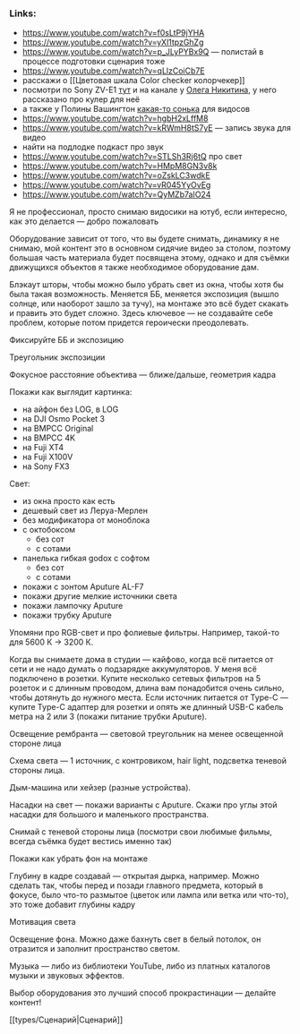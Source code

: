 ### Links:

- https://www.youtube.com/watch?v=f0sLtP9jYHA
- https://www.youtube.com/watch?v=yXl1tpzGhZg
- https://www.youtube.com/watch?v=p_JLyPYBx9Q — полистай в процессе подготовки сценария тоже
- https://www.youtube.com/watch?v=qLlzCoiCb7E
- расскажи о [[Цветовая шкала Color checker колорчекер]]
- посмотри по Sony ZV-E1 [тут](https://www.youtube.com/watch?v=I7KsIvWIYjc) и на канале у [Олега Никитина](https://www.youtube.com/watch?v=bXgOe2AhyOk&t=45s), у него рассказано про кулер для неё
- а также у Полины Вашингтон [какая-то сонька](https://www.youtube.com/watch?v=ObZz6P3FnlY&list=LL&index=77) для видосов
- https://www.youtube.com/watch?v=hgbH2xLffM8
- https://www.youtube.com/watch?v=kRWmH8tS7yE — запись звука для видео
- найти на подлодке подкаст про звук
- https://www.youtube.com/watch?v=STLSh3Rj6tQ про свет
- https://www.youtube.com/watch?v=HMpM8GN3v8k
- https://www.youtube.com/watch?v=oZskLC3wdkE
- https://www.youtube.com/watch?v=vR045YyOvEg
- https://www.youtube.com/watch?v=QyMZb7aIO24

Я не профессионал, просто снимаю видосики на ютуб, если интересно, как это делается — добро пожаловать

Оборудование зависит от того, что вы будете снимать, динамику я не снимаю, мой контент это в основном сидячие видео за столом, поэтому большая часть материала будет посвящена этому, однако и для съёмки движущихся объектов я также необходимое оборудование дам.

Блэкаут шторы, чтобы можно было убрать свет из окна, чтобы хотя бы была такая возможность. Меняется ББ, меняется экспозиция (вышло солнце, или наоборот зашло за тучу), на монтаже это всё будет скакать и править это будет сложно. Здесь ключевое — не создавайте себе проблем, которые потом придется героически преодолевать.

Фиксируйте ББ и экспозицию

Треугольник экспозиции

Фокусное расстояние объектива — ближе/дальше, геометрия кадра

Покажи как выглядит картинка:
- на айфон без LOG, в LOG
- на DJI Osmo Pocket 3
- на BMPCC Original
- на BMPCC 4K
- на Fuji XT4
- на Fuji X100V
- на Sony FX3

Свет:
- из окна просто как есть
- дешевый свет из Леруа-Мерлен
- без модификатора от моноблока
- с октобоксом
	- без сот
	- с сотами
- панелька гибкая godox с софтом
	- без сот
	- с сотами
- покажи с зонтом Aputure AL-F7
- покажи другие мелкие источники света
- покажи лампочку Aputure
- покажи трубку Aputure

Упомяни про RGB-свет и про фолиевые фильтры. Например, такой-то для 5600 К -> 3200 К.

Когда вы снимаете дома в студии — кайфово, когда всё питается от сети и не надо думать о подзарядке аккумуляторов. У меня всё подключено в розетки. Купите несколько сетевых фильтров на 5 розеток и с длинным проводом, длина вам понадобится очень сильно, чтобы дотянуть до нужного места. Если источник питается от Type-C — купите Type-C адаптер для розетки и опять же длинный USB-C кабель метра на 2 или 3 (покажи питание трубки Aputure).

Освещение рембранта — световой треугольник на менее освещенной стороне лица

Схема света — 1 источник, с контровиком, hair light, подсветка теневой стороны лица.

Дым-машина или хейзер (разные устройства).

Насадки на свет — покажи варианты с Aputure. Скажи про углы этой насадки для большого и маленького пространства.

Снимай с теневой стороны лица (посмотри свои любимые фильмы, всегда съёмка будет вестись именно так)

Покажи как убрать фон на монтаже

Глубину в кадре создавай — открытая дырка, например. Можно сделать так, чтобы перед и позади главного предмета, который в фокусе, было что-то размытое (цветок или лампа или ветка или что-то), это тоже добавит глубины кадру

Мотивация света

Освещение фона. Можно даже бахнуть свет в белый потолок, он отразится и заполнит пространство светом.

Музыка — либо из библиотеки YouTube, либо из платных каталогов музыки и звуковых эффектов.

Выбор оборудования это лучший способ прокрастинации — делайте контент!

[[types/Сценарий|Сценарий]]